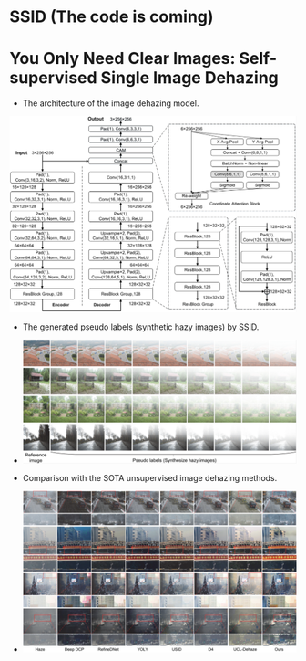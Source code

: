 # SSID (The code is coming)
# You Only Need Clear Images: Self-supervised Single Image Dehazing

* The architecture of the image dehazing model.
<img src=https://github.com/CVhnu/SSID/blob/main/images/image_dehazing_network_paras.png >

* The generated pseudo labels (synthetic hazy images) by SSID.
* <img src=https://github.com/CVhnu/SSID/blob/main/images/pseudo%20labels.png >

* Comparison with the SOTA unsupervised image dehazing methods.
* <img src=https://github.com/CVhnu/SSID/blob/main/images/dehazed%20results.png >
